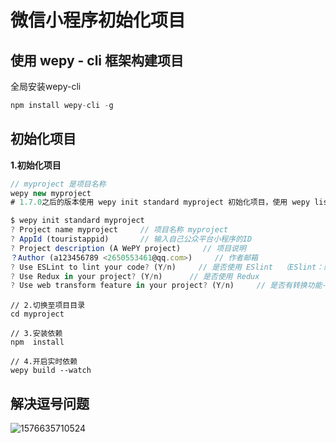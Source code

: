 # 微信小程序初始化项目

## 使用 wepy - cli 框架构建项目

全局安装wepy-cli

```javascript
npm install wepy-cli -g
```

## 初始化项目

**1.初始化项目**

```javascript
// myproject 是项目名称
wepy new myproject
# 1.7.0之后的版本使用 wepy init standard myproject 初始化项目，使用 wepy list 查看项目模板
```

```javascript
$ wepy init standard myproject
? Project name myproject     // 项目名称 myproject
? AppId (touristappid)       // 输入自己公众平台小程序的ID
? Project description (A WePY project)     // 项目说明
？Author (a123456789 <2650553461@qq.com>)     // 作者邮箱
? Use ESLint to lint your code? (Y/n)     // 是否使用 ESlint  （ESlint：统一代码风格规则，减少错误，提高代码质量）
? Use Redux in your project? (Y/n)      // 是否使用 Redux
? Use web transform feature in your project? (Y/n)     // 是否有转换功能-将小程序转成H5的一个网站
```



```jav
// 2.切换至项目目录
cd myproject

// 3.安装依赖
npm  install

// 4.开启实时依赖
wepy build --watch
```

## 解决逗号问题

![1576635710524](../assets/1576635710524.png)